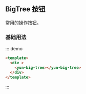 ## BigTree 按钮

常用的操作按钮。

### 基础用法



::: demo

```html
<template>
  <div >
    <yun-big-tree></yun-big-tree>
  </div>
</template>
```

:::
